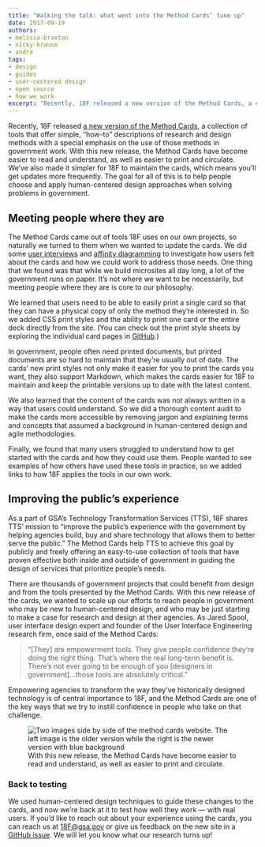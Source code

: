 ```yaml
---
title: "Walking the talk: what went into the Method Cards’ tune up"
date: 2017-09-19
authors:
- melissa-braxton
- nicky-krause
- andre
tags:
- design
- guides
- user-centered design
- open source
- how we work
excerpt: "Recently, 18F released a new version of the Method Cards, a collection of tools that offer simple, “how-to” descriptions of research and design methods with a special emphasis on the use of those methods in government work. With this new release, the Method Cards have become easier to read and understand, as well as easier to print and circulate."
---
```


Recently, 18F released [a new version of the Method Cards](https://methods.18f.gov/), a collection of tools that offer simple, “how-to” descriptions of research and design methods with a special emphasis on the use of those methods in government work. With this new release, the Method Cards have become easier to read and understand, as well as easier to print and circulate. We’ve also made it simpler for 18F to maintain the cards, which means you’ll get updates more frequently. The goal for all of this is to help people choose and apply human-centered design approaches when solving problems in government.

## Meeting people where they are

The Method Cards came out of tools 18F uses on our own projects, so naturally we turned to them when we wanted to update the cards. We did some [user interviews](https://methods.18f.gov/#stakeholder-and-user-interviews) and [affinity diagramming](https://methods.18f.gov/#affinity-diagramming) to investigate how users felt about the cards and how we could work to address those needs. One thing that we found was that while we build microsites all day long, a lot of the government runs on paper. It’s not where we want to be necessarily, but meeting people where they are is core to our philosophy. 

We learned that users need to be able to easily print a single card so that they can have a physical copy of only the method they’re interested in. So we added CSS print styles and the ability to print one card or the entire deck directly from the site. (You can check out the print style sheets by exploring the individual card pages in [GitHub](https://github.com/18F/methods/tree/master/_methods).) 

In government, people often need printed documents, but printed documents are so hard to maintain that they’re usually out of date. The cards’ new print styles not only make it easier for you to print the cards you want, they also support Markdown, which makes the cards easier for 18F to maintain and keep the printable versions up to date with the latest content. 

We also learned that the content of the cards was not always written in a way that users could understand. So we did a thorough content audit to make the cards more accessible by removing jargon and explaining terms and concepts that assumed a background in human-centered design and agile methodologies.

Finally, we found that many users struggled to understand how to get started with the cards and how they could use them. People wanted to see examples of how others have used these tools in practice, so we added links to how 18F applies the tools in our own work. 

## Improving the public’s experience

As a part of GSA’s Technology Transformation Services (TTS), 18F shares TTS’ mission to “improve the public’s experience with the government by helping agencies build, buy and share technology that allows them to better serve the public.” The Method Cards help TTS to achieve this goal by publicly and freely offering an easy-to-use collection of tools that have proven effective both inside and outside of government in guiding the design of services that prioritize people’s needs.

There are thousands of government projects that could benefit from design and from the tools presented by the Method Cards. With this new release of the cards, we wanted to scale up our efforts to reach people in government who may be new to human-centered design, and who may be just starting to make a case for research and design at their agencies. As Jared Spool, user interface design expert and founder of the User Interface Engineering research firm, once said of the Method Cards:

> “[They] are empowerment tools. They give people confidence they’re doing the right thing. That’s where the real long-term benefit is. There’s not ever going to be enough of you [designers in government]…those tools are absolutely critical.”
 
Empowering agencies to transform the way they’ve historically designed technology is of central importance to 18F, and the Method Cards are one of the key ways that we try to instill confidence in people who take on that challenge. 

<figure>
	<img src="{{site.baseurl}}/assets/blog/design-method-cards/mc-sidebyside.png" alt="Two images side by side of the method cards website. The left image is the older version while the right is the newer version with blue background"/>
   	<figcaption>With this new release, the Method Cards have become easier to read and understand, as well as easier to print and circulate.</figcaption>
</figure>

### Back to testing

We used human-centered design techniques to guide these changes to the cards, and now we’re back at it to test how well they work — with real users. If you’d like to reach out about your experience using the cards, you can reach us at [18F@gsa.gov](mailto:18F@gsa.gov) or give us feedback on the new site in a [GitHub issue](https://github.com/18F/methods/issues). We will let you know what our research turns up!
